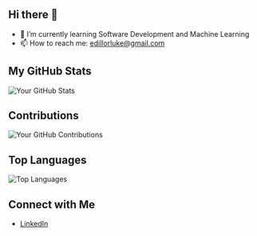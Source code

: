 ## Hi there 👋

- 🌱 I’m currently learning Software Development and Machine Learning
- 📫 How to reach me: edillorluke@gmail.com

## My GitHub Stats
![Your GitHub Stats](https://github-readme-stats.vercel.app/api?username=OverLuked&show_icons=true&theme=tokyonight)

## Contributions
![Your GitHub Contributions](https://github-readme-streak-stats.herokuapp.com/?user=OverLuked&theme=tokyonight)

## Top Languages
![Top Languages](https://github-readme-stats.vercel.app/api/top-langs/?username=OverLuked&layout=compact&theme=tokyonight)

## Connect with Me
- [LinkedIn](https://www.linkedin.com/in/luke-malachi-o-edillor-58aab2230/)
